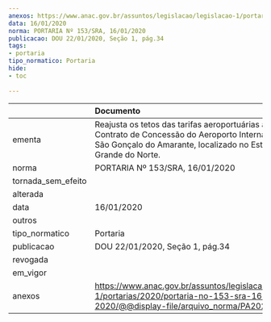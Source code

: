 ```yaml
---
anexos: https://www.anac.gov.br/assuntos/legislacao/legislacao-1/portarias/2020/portaria-no-153-sra-16-01-2020/@@display-file/arquivo_norma/PA2020-0153.pdf
data: 16/01/2020
norma: PORTARIA Nº 153/SRA, 16/01/2020
publicacao: DOU 22/01/2020, Seção 1, pág.34
tags:
- portaria
tipo_normatico: Portaria
hide: 
- toc 
 
---
```


|                    | Documento                                                                                                                                                                            |
|:-------------------|:-------------------------------------------------------------------------------------------------------------------------------------------------------------------------------------|
| ementa             | Reajusta os tetos das tarifas aeroportuárias aplicáveis ao Contrato de Concessão do Aeroporto Internacional de São Gonçalo do Amarante, localizado no Estado do Rio Grande do Norte. |
| norma              | PORTARIA Nº 153/SRA, 16/01/2020                                                                                                                                                      |
| tornada_sem_efeito |                                                                                                                                                                                      |
| alterada           |                                                                                                                                                                                      |
| data               | 16/01/2020                                                                                                                                                                           |
| outros             |                                                                                                                                                                                      |
| tipo_normatico     | Portaria                                                                                                                                                                             |
| publicacao         | DOU 22/01/2020, Seção 1, pág.34                                                                                                                                                      |
| revogada           |                                                                                                                                                                                      |
| em_vigor           |                                                                                                                                                                                      |
| anexos             | https://www.anac.gov.br/assuntos/legislacao/legislacao-1/portarias/2020/portaria-no-153-sra-16-01-2020/@@display-file/arquivo_norma/PA2020-0153.pdf                                  |